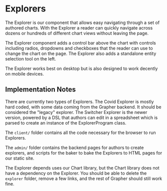 # Explorers

The Explorer is our component that allows easy navigating through a set of authored charts. With the Explorer a reader can quickly navigate across dozens or hundreds of different chart views without leaving the page.

The Explorer component adds a control bar above the chart with controls including radios, dropdowns and checkboxes that the reader can use to change the chart on the page. The Explorer also adds a standalone entity selection tool on the left.

The Explorer works best on desktop but is also designed to work decently on mobile devices.

## Implementation Notes

There are currently two types of Explorers. The Covid Explorer is mostly hard coded, with some data coming from the Grapher backend. It should be considered the "legacy" explorer. The Switcher Explorer is the newer version, powered by a DSL that authors can edit in a spreadsheet which is parsed to create an instance of the ExplorerProgram class.

The `client/` folder contains all the code necessary for the browser to run Explorers.

The `admin/` folder contains the backend pages for authors to create explorers, and scripts for the baker to bake the Explorers to HTML pages for our static site.

The Explorer depends uses our Chart library, but the Chart library does not have a dependency on the Explorer. You should be able to delete the `explorer` folder, remove a few links, and the rest of Grapher should still work fine.
